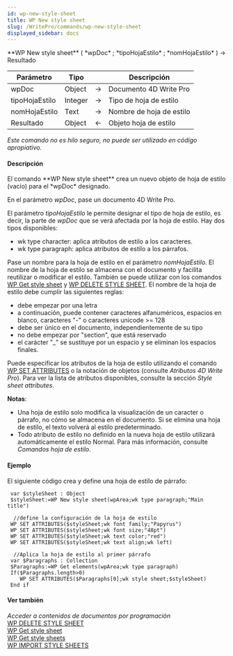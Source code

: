 ```yaml
---
id: wp-new-style-sheet
title: WP New style sheet
slug: /WritePro/commands/wp-new-style-sheet
displayed_sidebar: docs
---
```


<!--REF #_command_.WP New style sheet.Syntax-->**WP New style sheet** ( *wpDoc* ; *tipoHojaEstilo* ; *nomHojaEstilo* ) -> Resultado<!-- END REF-->
<!--REF #_command_.WP New style sheet.Params-->
| Parámetro | Tipo |  | Descripción |
| --- | --- | --- | --- |
| wpDoc | Object | &#8594;  | Documento 4D Write Pro |
| tipoHojaEstilo | Integer | &#8594;  | Tipo de hoja de estilo |
| nomHojaEstilo | Text | &#8594;  | Nombre de hoja de estilo |
| Resultado | Object | &#8592; | Objeto hoja de estilo |

<!-- END REF-->

*Este comando no es hilo seguro, no puede ser utilizado en código apropiativo.*


#### Descripción 

<!--REF #_command_.WP New style sheet.Summary-->El comando **WP New style sheet** crea un nuevo objeto de hoja de estilo (vacío) para el *wpDoc* designado.<!-- END REF-->

En el parámetro *wpDoc*, pase un documento 4D Write Pro.

El parámetro *tipoHojaEstilo* le permite designar el tipo de hoja de estilo, es decir, la parte de *wpDoc* que se verá afectada por la hoja de estilo. Hay dos tipos disponibles:

* wk type character: aplica atributos de estilo a los caracteres.
* wk type paragraph: aplica atributos de estilo a los párrafos.

Pase un nombre para la hoja de estilo en el parámetro *nomHojaEstilo*. El nombre de la hoja de estilo se almacena con el documento y facilita reutilizar o modificar el estilo. También se puede utilizar con los comandos [WP Get style sheet](wp-get-style-sheet.md) y [WP DELETE STYLE SHEET](wp-delete-style-sheet.md). El nombre de la hoja de estilo debe cumplir las siguientes reglas:

* debe empezar por una letra
* a continuación, puede contener caracteres alfanuméricos, espacios en blanco, caracteres "-" o caracteres unicode >= 128
* debe ser único en el documento, independientemente de su tipo
* no debe empezar por "section", que está reservado
* el carácter "\_" se sustituye por un espacio y se eliminan los espacios finales.

Puede especificar los atributos de la hoja de estilo utilizando el comando [WP SET ATTRIBUTES](wp-set-attributes.md) o la notación de objetos (consulte *Atributos 4D Write Pro*). Para ver la lista de atributos disponibles, consulte la sección *Style sheet attributes*.

**Notas**: 

* Una hoja de estilo solo modifica la visualización de un caracter o párrafo, no cómo se almacena en el documento. Si se elimina una hoja de estilo, el texto volverá al estilo predeterminado.
* Todo atributo de estilo no definido en la nueva hoja de estilo utilizará automáticamente el estilo Normal. Para más información, consulte *Comandos hoja de estilo*.

#### Ejemplo 

El siguiente código crea y define una hoja de estilo de párrafo:

```4d
 var $styleSheet : Object
 $styleSheet:=WP New style sheet(wpArea;wk type paragraph;"Main title")
 
  //define la configuración de la hoja de estilo
 WP SET ATTRIBUTES($styleSheet;wk font family;"Papyrus")
 WP SET ATTRIBUTES($styleSheet;wk font size;"48pt")
 WP SET ATTRIBUTES($styleSheet;wk text color;"red")
 WP SET ATTRIBUTES($styleSheet;wk text align;wk left)
 
  //Aplica la hoja de estilo al primer párrafo
 var $Paragraphs : Collection
 $Paragraphs:=WP Get elements(wpArea;wk type paragraph)
 If($Paragraphs.length>0)
    WP SET ATTRIBUTES($Paragraphs[0];wk style sheet;$styleSheet)
 End if
```

#### Ver también 

*Acceder a contenidos de documentos por programación*  
[WP DELETE STYLE SHEET](wp-delete-style-sheet.md)  
[WP Get style sheet](wp-get-style-sheet.md)  
[WP Get style sheets](wp-get-style-sheets.md)  
[WP IMPORT STYLE SHEETS](wp-import-style-sheets.md)  